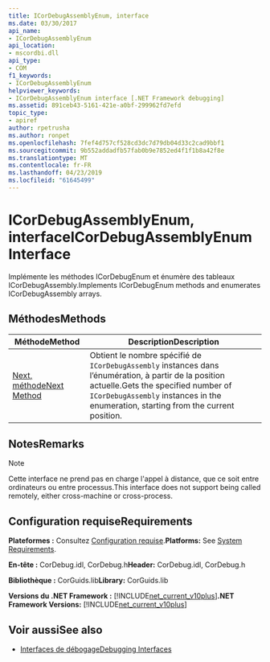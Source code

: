 ```yaml
---
title: ICorDebugAssemblyEnum, interface
ms.date: 03/30/2017
api_name:
- ICorDebugAssemblyEnum
api_location:
- mscordbi.dll
api_type:
- COM
f1_keywords:
- ICorDebugAssemblyEnum
helpviewer_keywords:
- ICorDebugAssemblyEnum interface [.NET Framework debugging]
ms.assetid: 891ceb43-5161-421e-a0bf-299962fd7efd
topic_type:
- apiref
author: rpetrusha
ms.author: ronpet
ms.openlocfilehash: 7fef4d757cf528cd3dc7d79db04d33c2cad9bbf1
ms.sourcegitcommit: 9b552addadfb57fab0b9e7852ed4f1f1b8a42f8e
ms.translationtype: MT
ms.contentlocale: fr-FR
ms.lasthandoff: 04/23/2019
ms.locfileid: "61645499"
---
```

# <a name="icordebugassemblyenum-interface"></a><span data-ttu-id="d419b-102">ICorDebugAssemblyEnum, interface</span><span class="sxs-lookup"><span data-stu-id="d419b-102">ICorDebugAssemblyEnum Interface</span></span>

<span data-ttu-id="d419b-103">Implémente les méthodes ICorDebugEnum et énumère des tableaux ICorDebugAssembly.</span><span class="sxs-lookup"><span data-stu-id="d419b-103">Implements ICorDebugEnum methods and enumerates ICorDebugAssembly arrays.</span></span>  
  
## <a name="methods"></a><span data-ttu-id="d419b-104">Méthodes</span><span class="sxs-lookup"><span data-stu-id="d419b-104">Methods</span></span>  
  
|<span data-ttu-id="d419b-105">Méthode</span><span class="sxs-lookup"><span data-stu-id="d419b-105">Method</span></span>|<span data-ttu-id="d419b-106">Description</span><span class="sxs-lookup"><span data-stu-id="d419b-106">Description</span></span>|  
|------------|-----------------|  
|[<span data-ttu-id="d419b-107">Next, méthode</span><span class="sxs-lookup"><span data-stu-id="d419b-107">Next Method</span></span>](../../../../docs/framework/unmanaged-api/debugging/icordebugassemblyenum-next-method.md)|<span data-ttu-id="d419b-108">Obtient le nombre spécifié de `ICorDebugAssembly` instances dans l’énumération, à partir de la position actuelle.</span><span class="sxs-lookup"><span data-stu-id="d419b-108">Gets the specified number of `ICorDebugAssembly` instances in the enumeration, starting from the current position.</span></span>|  
  
## <a name="remarks"></a><span data-ttu-id="d419b-109">Notes</span><span class="sxs-lookup"><span data-stu-id="d419b-109">Remarks</span></span>  
  
> [!NOTE]
>  <span data-ttu-id="d419b-110">Cette interface ne prend pas en charge l'appel à distance, que ce soit entre ordinateurs ou entre processus.</span><span class="sxs-lookup"><span data-stu-id="d419b-110">This interface does not support being called remotely, either cross-machine or cross-process.</span></span>  
  
## <a name="requirements"></a><span data-ttu-id="d419b-111">Configuration requise</span><span class="sxs-lookup"><span data-stu-id="d419b-111">Requirements</span></span>  
 <span data-ttu-id="d419b-112">**Plateformes :** Consultez [Configuration requise](../../../../docs/framework/get-started/system-requirements.md).</span><span class="sxs-lookup"><span data-stu-id="d419b-112">**Platforms:** See [System Requirements](../../../../docs/framework/get-started/system-requirements.md).</span></span>  
  
 <span data-ttu-id="d419b-113">**En-tête :** CorDebug.idl, CorDebug.h</span><span class="sxs-lookup"><span data-stu-id="d419b-113">**Header:** CorDebug.idl, CorDebug.h</span></span>  
  
 <span data-ttu-id="d419b-114">**Bibliothèque :** CorGuids.lib</span><span class="sxs-lookup"><span data-stu-id="d419b-114">**Library:** CorGuids.lib</span></span>  
  
 <span data-ttu-id="d419b-115">**Versions du .NET Framework :** [!INCLUDE[net_current_v10plus](../../../../includes/net-current-v10plus-md.md)]</span><span class="sxs-lookup"><span data-stu-id="d419b-115">**.NET Framework Versions:** [!INCLUDE[net_current_v10plus](../../../../includes/net-current-v10plus-md.md)]</span></span>  
  
## <a name="see-also"></a><span data-ttu-id="d419b-116">Voir aussi</span><span class="sxs-lookup"><span data-stu-id="d419b-116">See also</span></span>

- [<span data-ttu-id="d419b-117">Interfaces de débogage</span><span class="sxs-lookup"><span data-stu-id="d419b-117">Debugging Interfaces</span></span>](../../../../docs/framework/unmanaged-api/debugging/debugging-interfaces.md)
